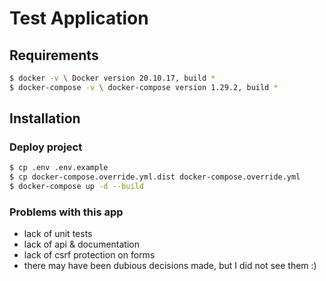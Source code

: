 # Test Application

Requirements
------------

```bash
$ docker -v \ Docker version 20.10.17, build *
$ docker-compose -v \ docker-compose version 1.29.2, build *
```

Installation
------------

### Deploy project
```bash
$ cp .env .env.example
$ cp docker-compose.override.yml.dist docker-compose.override.yml
$ docker-compose up -d --build
```

### Problems with this app
* lack of unit tests
* lack of api & documentation
* lack of csrf protection on forms
* there may have been dubious decisions made, but I did not see them :)